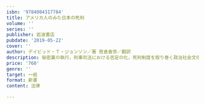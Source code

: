 ```yaml
---
isbn: '9784004317784'
title: アメリカ人のみた日本の死刑
volume: ''
series: ''
publisher: 岩波書店
pubdate: '2019-05-22'
cover: ''
author: デイビッド・Ｔ・ジョンソン／著 笹倉香奈／翻訳
description: 秘密裏の執行，刑事司法における否定の化，死刑制度を取り巻く政治社会文化を鋭く分析する．
price: '760'
genre: ''
target: 一般
format: 新書
content: 法律

---
```

